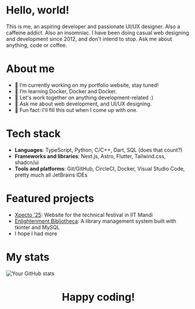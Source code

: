 # Hello, world! 
This is me, an aspiring developer and passionate UI/UX designer. Also a caffeine addict. Also an insomniac. I have been doing casual web designing and development since 2012, and don't intend to stop. Ask me about anything, code or coffee.

# About me
- 🔭 I’m currently working on my portfolio website, stay tuned!
- 🌱 I’m learning Docker, Docker and Docker.
- 👯 Let's work together on anything development-related :)
- 💬 Ask me about web development, and UI/UX designing.
- 🎯 Fun fact: I'll fill this out when I come up with one.

# Tech stack
- **Languages**: TypeScript, Python, C/C++, Dart, SQL (does that count?)
- **Frameworks and libraries**: Next.js, Astro, Flutter, Tailwind.css, shadcn/ui
- **Tools and platforms**: Git/GitHub, CircleCI, Docker, Visual Studio Code, pretty much all JetBrains IDEs

# Featured projects
- [Xpecto '25](https://github.com/Voldemort271/xpecto-25): Website for the technical festival in IIT Mandi
- [Enlightenment Bibliotheca](https://github.com/Voldemort271/enlightenment-bibliotheca): A library management system built with tkinter and MySQL
- I hope I had more

# My stats
![Your GitHub stats](https://github-readme-stats.vercel.app/api?username=voldemort&show_icons=true&theme=dark)


# <p align="center">Happy coding!</p>

